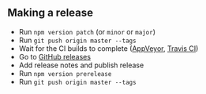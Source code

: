 ## Making a release

- Run `npm version patch` (or `minor` or `major`)
- Run `git push origin master --tags`
- Wait for the CI builds to complete ([AppVeyor](https://ci.appveyor.com/project/salomvary/gramin-express/history), [Travis CI](https://travis-ci.org/salomvary/gramin-express))
- Go to [GitHub releases](https://github.com/salomvary/gramin-express/releases)
- Add release notes and publish release
- Run `npm version prerelease`
- Run `git push origin master --tags`
